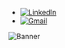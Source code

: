 
<section class="about-me">
<!--   <h2>
    Hi!
    <img src="https://github.com/0xAbdulKhalid/0xAbdulKhalid/raw/main/assets/mdImages/about_me.gif" width="50" alt="About Me">
  </h2> -->
<!--   <ul>
    <li>📊 MSc Data Science student.</li>
    <li>💻 Currently learning Computer Vision, Angular 17</li>
  </ul>
</section> -->

<section class="connect">
  <ul>
    <li>
      <a href="https://www.linkedin.com/in/martina-d-angelo-9181a4265/" target="_blank">
        <img src="https://img.shields.io/badge/linkedin:-Martina D'Angelo-%2300acee.svg?color=405DE6&style=for-the-badge&logo=linkedin&logoColor=white" alt="LinkedIn">
      </a>
    </li>
    <li>
      <a href="mailto:martina.dangelo@live.it" target="_blank">
        <img src="https://img.shields.io/badge/gmail:-Martina D'Angelo-%23EA4335.svg?style=for-the-badge&logo=gmail&logoColor=white" alt="Gmail">
      </a>
    </li>
  </ul>
</section>

<section class="banner">
  <img src="https://user-images.githubusercontent.com/73097560/115834477-dbab4500-a447-11eb-908a-139a6edaec5c.gif" alt="Banner">
</section>


<!-- 
 <section class="skills">
   <h2>
  <img src="https://media2.giphy.com/media/QssGEmpkyEOhBCb7e1/giphy.gif?cid=ecf05e47a0n3gi1bfqntqmob8g9aid1oyj2wr3ds3mg700bl&rid=giphy.gif" width="25" alt="Skills"> 
   Skills
   </h2>
  <table class="skills-table">
    <thead>
      <tr>
        <th>Category</th>
        <th>Skills</th>
      </tr>
    </thead>
    <tbody>
      <tr>
        <td><b>Languages</b></td>
        <td>
          <img src="https://img.shields.io/badge/Python-%2314354C.svg?style=for-the-badge&logo=python&logoColor=white" alt="Python">
        </td>
      </tr>
      <tr>
        <td><b>Front-End Development</b></td>
        <td>
          <img src="https://img.shields.io/badge/HTML5-%23E34F26.svg?style=for-the-badge&logo=html5&logoColor=white" alt="HTML5">
          <img src="https://img.shields.io/badge/CSS3-%231572B6.svg?style=for-the-badge&logo=css3&logoColor=white" alt="CSS3">
          <img src="https://img.shields.io/badge/JavaScript-%23F7DF1E.svg?style=for-the-badge&logo=javascript&logoColor=black" alt="JavaScript">
          <img src="https://img.shields.io/badge/TypeScript-%23007ACC.svg?style=for-the-badge&logo=typescript&logoColor=white" alt="TypeScript">
          <img src="https://img.shields.io/badge/Angular-DD0031?style=for-the-badge&logo=angular&logoColor=white" alt="Angular">
        </td>
      </tr>
      <tr>
        <td><b>Data Engineering</b></td>
        <td>
          <img src="https://img.shields.io/badge/Apache%20Kafka-231F20?style=for-the-badge&logo=apache-kafka&logoColor=white" alt="Kafka">
          <img src="https://img.shields.io/badge/Apache%20Spark-E25A1C?style=for-the-badge&logo=apachespark&logoColor=white" alt="Spark">
          <img src="https://img.shields.io/badge/SQL-4479A1?style=for-the-badge&logo=postgresql&logoColor=white" alt="SQL">
          <img src="https://img.shields.io/badge/MongoDB-47A248?style=for-the-badge&logo=mongodb&logoColor=white" alt="MongoDB">
          <img src="https://img.shields.io/badge/AWS-232F3E?style=for-the-badge&logo=amazonaws&logoColor=white" alt="AWS">
          <img src="https://img.shields.io/badge/Linux-FCC624?style=for-the-badge&logo=linux&logoColor=black" alt="Linux">
          <img src="https://img.shields.io/badge/Docker-2496ED?style=for-the-badge&logo=docker&logoColor=white" alt="Docker">
        </td>
      </tr>
      <tr>
        <td><b>Data Science</b></td>
        <td>
          <img src="https://img.shields.io/badge/PyTorch-EE4C2C?style=for-the-badge&logo=pytorch&logoColor=white" alt="PyTorch">
          <img src="https://img.shields.io/badge/QlikSense-3A424B?style=for-the-badge&logo=qlik&logoColor=white" alt="QlikSense">
        </td>
      </tr>
    </tbody>
  </table>
</section>
--/> 

